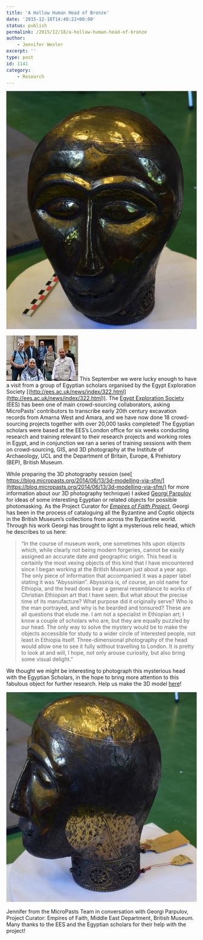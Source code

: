 ```yaml
---
title: 'A Hollow Human Head of Bronze'
date: '2015-12-18T14:40:22+00:00'
status: publish
permalink: /2015/12/18/a-hollow-human-head-of-bronze
author: 
    - Jennifer Wexler
excerpt: ''
type: post
id: 1141
category:
    - Research
---
```

![EthiopianHead copy](../../../../uploads/2015/11/EthiopianHead-copy.png) 

![EES Egyptian scholars are (l to r) Yasser Abdel Razik Al Hammami, Ahmed Ali Nakshara, Hoda Kamal, Hesham Hussein, Fatma Keshk, and Mohamed Abuelyazid. (Photo courtesy of Hazel Gray/EES)](../../../../uploads/2015/12/DSC_0840-ED.jpg)
This September we were lucky enough to have a visit from a group of Egyptian scholars organised by the Egypt Exploration Society [(http://ees.ac.uk/news/index/322.html](http://ees.ac.uk/news/index/322.html)). The [Egypt Exploration Society ](http://ees.ac.uk)(EES) has been one of main crowd-sourcing collaborators, asking MicroPasts’ contributors to transcribe early 20th century excavation records from Amarna West and Amara, and we have now done 18 crowd-sourcing projects together with over 20,000 tasks completed! The Egyptian scholars were based at the EES’s London office for six weeks conducting research and training relevant to their research projects and working roles in Egypt, and in conjunction we ran a series of training sessions with them on crowd-sourcing, GIS, and 3D photography at the Institute of Archaeology, UCL and the Department of Britain, Europe, &amp; Prehistory (BEP), British Museum.

While preparing the 3D photography session (see[ https://blog.micropasts.org/2014/06/13/3d-modelling-via-sfm/](https://blog.micropasts.org/2014/06/13/3d-modelling-via-sfm/) for more information about our 3D photography technique) I asked [Georgi Parpulov ](https://independent.academia.edu/GeorgiParpulov)for ideas of some interesting Egyptian or related objects for possible photomasking. As the Project Curator for [*Empires of Faith* *Project*](http://www.britishmuseum.org/research/research_projects/all_current_projects/empires_of_faith.aspx), Georgi has been in the process of cataloguing all the Byzantine and Coptic objects in the British Museum’s collections from across the Byzantine world. Through his work Georgi has brought to light a mysterious relic head, which he describes to us here:

>“In the course of museum work, one sometimes hits upon objects which, while clearly not being modern forgeries, cannot be easily assigned an accurate date and geographic origin. This head is certainly the most vexing objects of this kind that I have encountered since I began working at the British Museum just about a year ago. The only piece of information that accompanied it was a paper label stating it was “Abyssinian”. Abyssinia is, of course, an old name for Ethiopia, and the head does bear a general resemblance to works of Christian Ethiopian art that I have seen. But what about the precise time of its manufacture? What purpose did it originally serve? Who is the man portrayed, and why is he bearded and tonsured? These are all questions that elude me. I am not a specialist in Ethiopian art; I know a couple of scholars who are, but they are equally puzzled by our head. The only way to solve the mystery would be to make the objects accessible for study to a wider circle of interested people, not least in Ethiopia itself. Three-dimensional photography of the head would allow one to see it fully without travelling to London. It is pretty to look at and will, I hope, not only arouse curiosity, but also bring some visual delight.”

We thought we might be interesting to photograph this mysterious head with the Egyptian Scholars, in the hope to bring more attention to this fabulous object for further research. Help us make the 3D model [here](http://crowdsourced.micropasts.org/project/ethiopia/)!

![Jennifer from the MicroPasts Team in conversation with Georgi Parpulov](../../../../uploads/2015/11/DSC_0018.jpg) 

Jennifer from the MicroPasts Team in conversation with Georgi Parpulov, Project Curator: Empires of Faith, Middle East Department, British Museum. Many thanks to the EES and the Egyptian scholars for their help with the project!